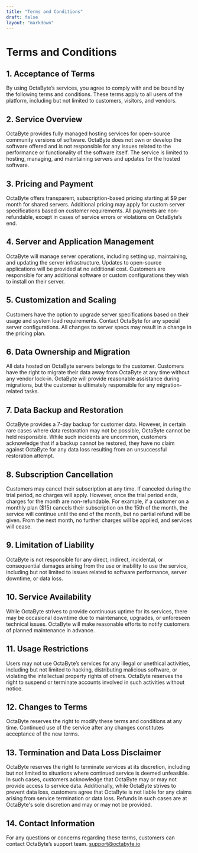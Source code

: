 ```yaml
---
title: "Terms and Conditions"
draft: false
layout: "markdown"
---
```


# Terms and Conditions

## 1. Acceptance of Terms

By using OctaByte’s services, you agree to comply with and be bound by the following terms and conditions. These terms apply to all users of the platform, including but not limited to customers, visitors, and vendors.

## 2. Service Overview

OctaByte provides fully managed hosting services for open-source community versions of software. OctaByte does not own or develop the software offered and is not responsible for any issues related to the performance or functionality of the software itself. The service is limited to hosting, managing, and maintaining servers and updates for the hosted software.

## 3. Pricing and Payment

OctaByte offers transparent, subscription-based pricing starting at $9 per month for shared servers. Additional pricing may apply for custom server specifications based on customer requirements. All payments are non-refundable, except in cases of service errors or violations on OctaByte’s end.

## 4. Server and Application Management

OctaByte will manage server operations, including setting up, maintaining, and updating the server infrastructure. Updates to open-source applications will be provided at no additional cost. Customers are responsible for any additional software or custom configurations they wish to install on their server.

## 5. Customization and Scaling

Customers have the option to upgrade server specifications based on their usage and system load requirements. Contact OctaByte for any special server configurations. All changes to server specs may result in a change in the pricing plan.

## 6. Data Ownership and Migration

All data hosted on OctaByte servers belongs to the customer. Customers have the right to migrate their data away from OctaByte at any time without any vendor lock-in. OctaByte will provide reasonable assistance during migrations, but the customer is ultimately responsible for any migration-related tasks.

## 7. Data Backup and Restoration

OctaByte provides a 7-day backup for customer data. However, in certain rare cases where data restoration may not be possible, OctaByte cannot be held responsible. While such incidents are uncommon, customers acknowledge that if a backup cannot be restored, they have no claim against OctaByte for any data loss resulting from an unsuccessful restoration attempt.

## 8. Subscription Cancellation

Customers may cancel their subscription at any time. If canceled during the trial period, no charges will apply. However, once the trial period ends, charges for the month are non-refundable. For example, if a customer on a monthly plan ($15) cancels their subscription on the 15th of the month, the service will continue until the end of the month, but no partial refund will be given. From the next month, no further charges will be applied, and services will cease.

## 9. Limitation of Liability

OctaByte is not responsible for any direct, indirect, incidental, or consequential damages arising from the use or inability to use the service, including but not limited to issues related to software performance, server downtime, or data loss.

## 10. Service Availability

While OctaByte strives to provide continuous uptime for its services, there may be occasional downtime due to maintenance, upgrades, or unforeseen technical issues. OctaByte will make reasonable efforts to notify customers of planned maintenance in advance.

## 11. Usage Restrictions

Users may not use OctaByte’s services for any illegal or unethical activities, including but not limited to hacking, distributing malicious software, or violating the intellectual property rights of others. OctaByte reserves the right to suspend or terminate accounts involved in such activities without notice.

## 12. Changes to Terms

OctaByte reserves the right to modify these terms and conditions at any time. Continued use of the service after any changes constitutes acceptance of the new terms.

## 13. Termination and Data Loss Disclaimer

OctaByte reserves the right to terminate services at its discretion, including but not limited to situations where continued service is deemed unfeasible. In such cases, customers acknowledge that OctaByte may or may not provide access to service data. Additionally, while OctaByte strives to prevent data loss, customers agree that OctaByte is not liable for any claims arising from service termination or data loss. Refunds in such cases are at OctaByte's sole discretion and may or may not be provided.

## 14. Contact Information

For any questions or concerns regarding these terms, customers can contact OctaByte’s support team. <a href="mailto:support@octabyte.io">support@octabyte.io</a>
